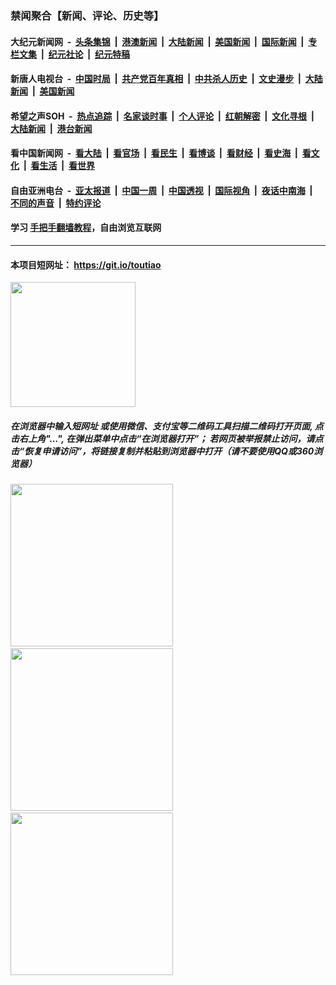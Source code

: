 ### 禁闻聚合【新闻、评论、历史等】

#### 大纪元新闻网 &nbsp;-&nbsp; [头条集锦](indexes/E头条集锦.md?t=02130644) &nbsp;|&nbsp; [港澳新闻](indexes/E港澳新闻.md?t=02130644)  &nbsp;|&nbsp; [大陆新闻](indexes/E大陆新闻.md?t=02130644) &nbsp;|&nbsp; [美国新闻](indexes/E美国新闻.md?t=02130644) &nbsp;|&nbsp; [国际新闻](indexes/E国际新闻.md?t=02130644) &nbsp;|&nbsp; [专栏文集](indexes/E专栏文集.md?t=02130644) &nbsp;|&nbsp; [纪元社论](indexes/E纪元社论.md?t=02130644) &nbsp;|&nbsp; [纪元特稿](indexes/E纪元特稿.md?t=02130644) 

#### 新唐人电视台 &nbsp;-&nbsp; [中国时局](indexes/N中国时局.md?t=02130644) &nbsp;|&nbsp; [共产党百年真相](indexes/N共产党百年真相.md?t=02130644) &nbsp;|&nbsp; [中共杀人历史](indexes/N中共杀人历史.md?t=02130644) &nbsp;|&nbsp; [文史漫步](indexes/N文史漫步.md?t=02130644) &nbsp;|&nbsp; [大陆新闻](indexes/N大陆新闻.md?t=02130644) &nbsp;|&nbsp; [美国新闻](indexes/N美国新闻.md?t=02130644)

#### 希望之声SOH &nbsp;-&nbsp; [热点追踪](indexes/H热点追踪.md?t=02130644) &nbsp;|&nbsp; [名家谈时事](indexes/H名家谈时事.md?t=02130644) &nbsp;|&nbsp; [个人评论](indexes/H个人评论.md?t=02130644)  &nbsp;|&nbsp; [红朝解密](indexes/H红朝解密.md?t=02130644) &nbsp;|&nbsp; [文化寻根](indexes/H文化寻根.md?t=02130644) &nbsp;|&nbsp; [大陆新闻](indexes/H大陆新闻.md?t=02130644) &nbsp;|&nbsp; [港台新闻](indexes/H港台新闻.md?t=02130644)

#### 看中国新闻网 &nbsp;-&nbsp; [看大陆](indexes/S看大陆.md?t=02130644) &nbsp;|&nbsp; [看官场](indexes/S看官场.md?t=02130644) &nbsp;|&nbsp; [看民生](indexes/S看民生.md?t=02130644)  &nbsp;|&nbsp; [看博谈](indexes/S看博谈.md?t=02130644) &nbsp;|&nbsp; [看财经](indexes/S看财经.md?t=02130644) &nbsp;|&nbsp; [看史海](indexes/S看史海.md?t=02130644) &nbsp;|&nbsp; [看文化](indexes/S看文化.md?t=02130644) &nbsp;|&nbsp; [看生活](indexes/S看生活.md?t=02130644) &nbsp;|&nbsp; [看世界](indexes/S看世界.md?t=02130644)

#### 自由亚洲电台 &nbsp;-&nbsp; [亚太报道](indexes/R亚太报道.md?t=02130644) &nbsp;|&nbsp; [中国一周](indexes/R中国一周.md?t=02130644) &nbsp;|&nbsp; [中国透视](indexes/R中国透视.md?t=02130644)  &nbsp;|&nbsp; [国际视角](indexes/R国际视角.md?t=02130644) &nbsp;|&nbsp; [夜话中南海](indexes/R夜话中南海.md?t=02130644) &nbsp;|&nbsp; [不同的声音](indexes/R不同的声音.md?t=02130644) &nbsp;|&nbsp; [特约评论](indexes/R特约评论.md?t=02130644)

#### 学习 [手把手翻墙教程](https://github.com/gfw-breaker/guides/wiki)，自由浏览互联网

----

#### 本项目短网址： https://git.io/toutiao
<img src="https://raw.githubusercontent.com/gfw-breaker/banned-news/master/scripts/img/qr.png" width="200px"/>  

##### 在浏览器中输入短网址 或使用微信、支付宝等二维码工具扫描二维码打开页面, 点击右上角"...", 在弹出菜单中点击“在浏览器打开”； 若网页被举报禁止访问，请点击“恢复申请访问”，将链接复制并粘贴到浏览器中打开（请不要使用QQ或360浏览器）

<img src="https://raw.githubusercontent.com/gfw-breaker/banned-news/master/scripts/img/1.png" width="260px"/> &nbsp; <img src="https://raw.githubusercontent.com/gfw-breaker/banned-news/master/scripts/img/2.png" width="260px"/> &nbsp; <img src="https://raw.githubusercontent.com/gfw-breaker/banned-news/master/scripts/img/3.png" width="260px"/>

